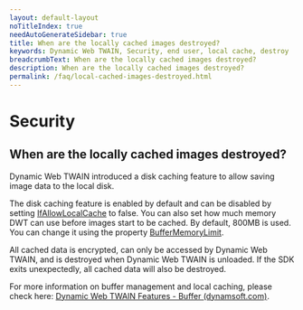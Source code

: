 ```yaml
---
layout: default-layout
noTitleIndex: true
needAutoGenerateSidebar: true
title: When are the locally cached images destroyed?
keywords: Dynamic Web TWAIN, Security, end user, local cache, destroy
breadcrumbText: When are the locally cached images destroyed?
description: When are the locally cached images destroyed?
permalink: /faq/local-cached-images-destroyed.html
---
```


# Security

## When are the locally cached images destroyed?

Dynamic Web TWAIN introduced a disk caching feature to allow saving image data to the local disk.

The disk caching feature is enabled by default and can be disabled by setting <a href="{{site.info}}api/WebTwain_Buffer.html#ifallowlocalcache" target="_blank">IfAllowLocalCache</a> to false. You can also set how much memory DWT can use before images start to be cached. By default, 800MB is used. You can change it using the property <a href="{{site.info}}api/WebTwain_Buffer.html#buffermemorylimit" target="_blank">BufferMemoryLimit</a>.

All cached data is encrypted, can only be accessed by Dynamic Web TWAIN, and is destroyed when Dynamic Web TWAIN is unloaded. If the SDK exits unexpectedly, all cached data will also be destroyed.

For more information on buffer management and local caching, please check here: <a href="{{site.indepth}}features/buffer.html" target="_blank">Dynamic Web TWAIN Features - Buffer (dynamsoft.com)</a>.
